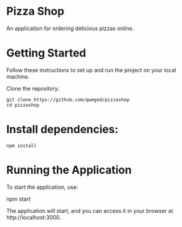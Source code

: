 # Pizza Shop

An application for ordering delicious pizzas online.


# Getting Started

Follow these instructions to set up and run the project on your local machine.

Clone the repository:

    git clone https://github.com/qwegod/pizzashop
    cd pizzashop

# Install dependencies:

    npm install

# Running the Application

To start the application, use:

npm start

The application will start, and you can access it in your browser at http://localhost:3000.



